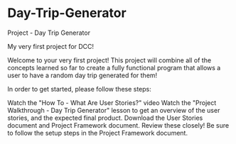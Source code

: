 # Day-Trip-Generator
Project - Day Trip Generator

My very first project for DCC!

Welcome to your very first project! This project will combine all of the concepts learned so far to create a fully functional program that allows a user to have a random day trip generated for them!

In order to get started, please follow these steps:

Watch the "How To - What Are User Stories?" video
Watch the "Project Walkthrough - Day Trip Generator" lesson to get an overview of the user stories, and the expected final product. 
Download the User Stories document and Project Framework document. Review these closely!
Be sure to follow the setup steps in the Project Framework document.